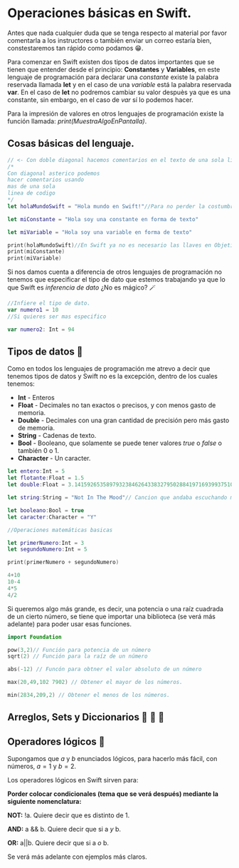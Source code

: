 # Operaciones básicas en Swift.
Antes que nada cualquier duda que se tenga respecto al material por favor comentarla a los instructores o también enviar un correo estaría bien, constestaremos tan rápido como podamos 😁.

Para comenzar en Swift existen dos tipos de datos importantes que se tienen que entender desde el principio: **Constantes** y **Variables**, en este lenguaje de programación para declarar una *constante* existe la palabra reservada llamada **let** y en el caso de una *variable* está la palabra reservada **var**. En el caso de **let** no podremos cambiar su valor despuès ya que es una constante, sin embargo, en el caso de *var* sí lo podemos hacer.

Para la impresión de valores en otros lenguajes de programación existe la función llamada: *print(MuestraAlgoEnPantalla)*.

## Cosas básicas del lenguaje.

```swift
// <- Con doble diagonal hacemos comentarios en el texto de una sola linea.
/*
Con diagonal asterico podemos
hacer comentarios usando
mas de una sola
linea de codigo
*/
let holaMundoSwift = "Hola mundo en Swift!"//Para no perder la costumbre.

let miConstante = "Hola soy una constante en forma de texto"

let miVariable = "Hola soy una variable en forma de texto"

print(holaMundoSwift)//En Swift ya no es necesario las llaves en Objetive-C si
print(miConstante)
print(miVariable)
```

Si nos damos cuenta a diferencia de otros lenguajes de programación no tenemos que especificar el tipo de dato que estemos trabajando ya que lo que Swift es *inferencia de dato* ¿No es mágico? 🪄
```swift
//Infiere el tipo de dato.
var numero1 = 10
//Si quieres ser mas especifico

var numero2: Int = 94
``` 
## Tipos de datos 💾

Como en todos los lenguajes de programación me atrevo a decir que tenemos tipos de datos y Swift no es la excepción, dentro de los cuales tenemos:

- **Int** - Enteros
- **Float** - Decimales no tan exactos o precisos, y con menos gasto de memoria.
- **Double** - Decimales con una gran cantidad de precisión pero más gasto de memoria.
- **String** - Cadenas de texto.
- **Bool** - Booleano, que solamente se puede tener valores *true* o *false* o también 0 o 1.
- **Character** - Un caracter.

```swift
let entero:Int = 5
let flotante:Float = 1.5
let double:Float = 3.1415926535897932384626433832795028841971693993751058209749445923078164062862089986280348253421170679

let string:String = "Not In The Mood"// Cancion que andaba escuchando mientras que escrbia esto :v sorry

let booleano:Bool = true
let caracter:Character = "Y"

//Operaciones matemáticas basicas

let primerNumero:Int = 3
let segundoNumero:Int = 5

print(primerNumero + segundoNumero)

4+10
10-4
4*5
4/2
```
Si queremos algo más grande, es decir, una potencia o una raíz cuadrada de un cierto número, se tiene que importar una biblioteca (se verá más adelante) para poder usar esas funciones. 

```swift
import Foundation

pow(3,2)// Función para potencia de un número
sqrt(2) // Función para la raíz de un número

abs(-12) // Funcón para obtner el valor absoluto de un número

max(20,49,102 7902) // Obtener el mayor de los números.

min(2834,209,2) // Obtener el menos de los números.
```

## Arreglos, Sets y Diccionarios 💐 🌾 📕


## Operadores lógicos 🧮

Supongamos que *a* y *b* enunciados lógicos, para hacerlo más fácil, con números, $a = 1$ y $b= 2$.

Los operadores lógicos en Swift sirven para:

**Porder colocar condicionales (tema que se verá después) mediante la siguiente nomenclatura:** 

**NOT:** !a. Quiere decir que es distinto de 1.

**AND:** a && b. Quiere decir que si a *y* b.

**OR:** a||b. Quiere decir que si a *o* b.

Se verá más adelante con ejemplos más claros.

 
